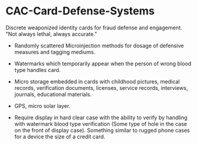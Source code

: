 # CAC-Card-Defense-Systems
Discrete weaponized identity cards for fraud defense and engagement. "Not always lethal, always accurate." 

* Randomly scattered Microinjection methods for dosage of defensive measures and tagging mediums.

* Watermarks which temporarily appear when the person of wrong blood type handles card.

* Micro storage embedded in cards with childhood pictures, medical records, verification documents, licenses, service records, interviews, journals, educational materials.

* GPS, micro solar layer.

* Require display in hard clear case with the ability to verify by handling with watermark blood type verification (Some type of hole in the case on the front of display case). Something similar to rugged phone cases for a device the size of a credit card.
